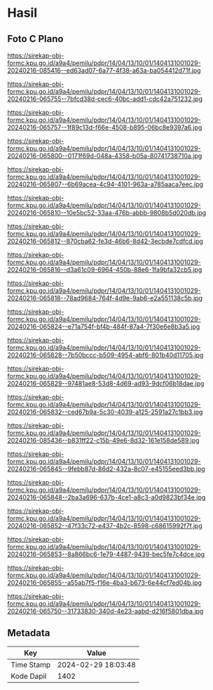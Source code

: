 # Hasil

## Foto C Plano

https://sirekap-obj-formc.kpu.go.id/a9a4/pemilu/pdpr/14/04/13/10/01/1404131001029-20240216-085416--ed63ad07-6a77-4f38-a63a-ba054412d71f.jpg

https://sirekap-obj-formc.kpu.go.id/a9a4/pemilu/pdpr/14/04/13/10/01/1404131001029-20240216-065755--7bfcd38d-cec6-40bc-add1-cdc42a751232.jpg

https://sirekap-obj-formc.kpu.go.id/a9a4/pemilu/pdpr/14/04/13/10/01/1404131001029-20240216-065757--1f89c13d-f66e-4508-b895-06bc8e9397a6.jpg

https://sirekap-obj-formc.kpu.go.id/a9a4/pemilu/pdpr/14/04/13/10/01/1404131001029-20240216-065800--0171f69d-048a-4358-b05a-80741738710a.jpg

https://sirekap-obj-formc.kpu.go.id/a9a4/pemilu/pdpr/14/04/13/10/01/1404131001029-20240216-065807--6b69acea-4c94-4101-963a-a785aaca7eec.jpg

https://sirekap-obj-formc.kpu.go.id/a9a4/pemilu/pdpr/14/04/13/10/01/1404131001029-20240216-065810--10e5bc52-33aa-476b-abbb-9808b5d020db.jpg

https://sirekap-obj-formc.kpu.go.id/a9a4/pemilu/pdpr/14/04/13/10/01/1404131001029-20240216-065812--870cba62-fe3d-46b6-8d42-3ecbde7cdfcd.jpg

https://sirekap-obj-formc.kpu.go.id/a9a4/pemilu/pdpr/14/04/13/10/01/1404131001029-20240216-065816--d3a61c09-6964-450b-88e6-1fa9bfa32cb5.jpg

https://sirekap-obj-formc.kpu.go.id/a9a4/pemilu/pdpr/14/04/13/10/01/1404131001029-20240216-065818--78ad9684-764f-4d9e-9ab6-e2a551138c5b.jpg

https://sirekap-obj-formc.kpu.go.id/a9a4/pemilu/pdpr/14/04/13/10/01/1404131001029-20240216-065824--e71a754f-bf4b-484f-87a4-7f30e6e8b3a5.jpg

https://sirekap-obj-formc.kpu.go.id/a9a4/pemilu/pdpr/14/04/13/10/01/1404131001029-20240216-065828--7b50bccc-b509-4954-abf6-801b40d11705.jpg

https://sirekap-obj-formc.kpu.go.id/a9a4/pemilu/pdpr/14/04/13/10/01/1404131001029-20240216-065829--97481ae8-53d8-4d69-ad93-9dcf06b18dae.jpg

https://sirekap-obj-formc.kpu.go.id/a9a4/pemilu/pdpr/14/04/13/10/01/1404131001029-20240216-065832--ced67b9a-5c30-4039-a125-2591a27c1bb3.jpg

https://sirekap-obj-formc.kpu.go.id/a9a4/pemilu/pdpr/14/04/13/10/01/1404131001029-20240216-085436--b831ff22-c15b-49e6-8d32-161e158de589.jpg

https://sirekap-obj-formc.kpu.go.id/a9a4/pemilu/pdpr/14/04/13/10/01/1404131001029-20240216-065845--9febb87d-86d2-432a-8c07-e45155eed3bb.jpg

https://sirekap-obj-formc.kpu.go.id/a9a4/pemilu/pdpr/14/04/13/10/01/1404131001029-20240216-065848--2ba3a696-637b-4ce1-a8c3-a0d9823bf34e.jpg

https://sirekap-obj-formc.kpu.go.id/a9a4/pemilu/pdpr/14/04/13/10/01/1404131001029-20240216-065852--47f33c72-e437-4b2c-8598-c68615992f7f.jpg

https://sirekap-obj-formc.kpu.go.id/a9a4/pemilu/pdpr/14/04/13/10/01/1404131001029-20240216-065853--8a866bc6-1e79-4487-9439-bec5fe7c4dce.jpg

https://sirekap-obj-formc.kpu.go.id/a9a4/pemilu/pdpr/14/04/13/10/01/1404131001029-20240216-065855--a55ab7f5-f16e-4ba3-b673-6e44cf7ed04b.jpg

https://sirekap-obj-formc.kpu.go.id/a9a4/pemilu/pdpr/14/04/13/10/01/1404131001029-20240216-065750--31733830-340d-4e23-aabd-d216f5801dba.jpg


## Metadata

| Key        | Value               |
| ---------- | ------------------- |
| Time Stamp | 2024-02-29 18:03:48 |
| Kode Dapil | 1402                |



